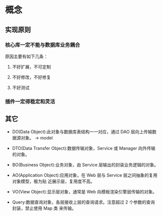 # 概念

## 实现原则

### 核心库一定不能与数据库业务耦合

原因主要有如下几条：

1. 不好扩展，不可定制

2. 不好修改，不好修复

3. 不好测试

### 插件一定得稳定和灵活

## 其它


- DO(Data Object):此对象与数据库表结构一一对应，通过 DAO 层向上传输数据源对象。 -> model

- DTO(Data Transfer Object):数据传输对象，Service 或 Manager 向外传输的对象。

- BO(Business Object):业务对象，由 Service 层输出的封装业务逻辑的对象。

- AO(Application Object):应用对象，在 Web 层与 Service 层之间抽象的复用对象模型，极为贴 近展示层，复用度不高。

- VO(View Object):显示层对象，通常是 Web 向模板渲染引擎层传输的对象。

- Query:数据查询对象，各层接收上层的查询请求。注意超过 2 个参数的查询封装，禁止使用 Map 类
  来传输。